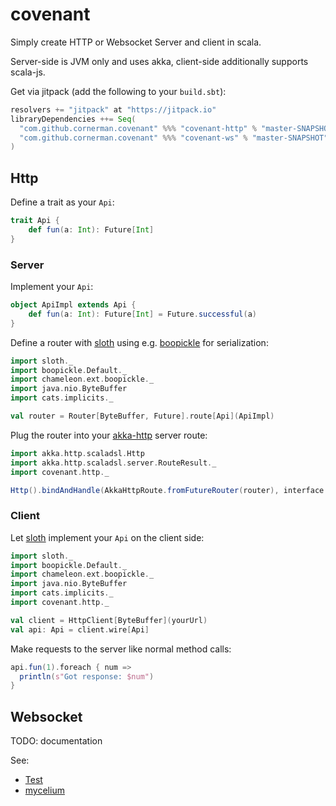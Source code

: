 # covenant

Simply create HTTP or Websocket Server and client in scala.

Server-side is JVM only and uses akka, client-side additionally supports scala-js.

Get via jitpack (add the following to your `build.sbt`):
```scala
resolvers += "jitpack" at "https://jitpack.io"
libraryDependencies ++= Seq(
  "com.github.cornerman.covenant" %%% "covenant-http" % "master-SNAPSHOT",
  "com.github.cornerman.covenant" %%% "covenant-ws" % "master-SNAPSHOT"
)
```

## Http

Define a trait as your `Api`:
```scala
trait Api {
    def fun(a: Int): Future[Int]
}
```

### Server

Implement your `Api`:
```scala
object ApiImpl extends Api {
    def fun(a: Int): Future[Int] = Future.successful(a)
}
```

Define a router with [sloth](https://github.com/cornerman/sloth) using e.g. [boopickle](https://github.com/suzaku-io/boopickle) for serialization:
```scala
import sloth._
import boopickle.Default._
import chameleon.ext.boopickle._
import java.nio.ByteBuffer
import cats.implicits._

val router = Router[ByteBuffer, Future].route[Api](ApiImpl)
```

Plug the router into your [akka-http](https://github.com/akka/akka-http) server route:
```scala
import akka.http.scaladsl.Http
import akka.http.scaladsl.server.RouteResult._
import covenant.http._

Http().bindAndHandle(AkkaHttpRoute.fromFutureRouter(router), interface = "0.0.0.0", port = port)
```

### Client

Let [sloth](https://github.com/cornerman/sloth) implement your `Api` on the client side:
```scala
import sloth._
import boopickle.Default._
import chameleon.ext.boopickle._
import java.nio.ByteBuffer
import cats.implicits._
import covenant.http._

val client = HttpClient[ByteBuffer](yourUrl)
val api: Api = client.wire[Api]
```

Make requests to the server like normal method calls:
```scala
api.fun(1).foreach { num =>
  println(s"Got response: $num")
}
```

## Websocket

TODO: documentation

See:

- [Test](https://github.com/cornerman/covenant/blob/master/ws/jvm/src/test/scala/WsSpec.scala)
- [mycelium](https://github.com/cornerman/mycelium)
